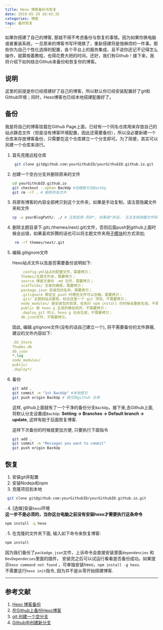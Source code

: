 ```yaml
---
title: Hexo 博客备份与恢复
date: 2019-05-29 10:43:35
categories: 博客
tags: 备份恢复
---
```

如果你搭建了自己的博客, 那就不得不考虑备份与恢复的事情。因为如果你换电脑或者重装系统，一旦原来的博客书写环境换了，重新搭建将是很麻烦的一件事。那些你为自己个性化选择的配置，各个平台上的服务集成，且不说你还记不记得怎么操作，就算按着教程，也得花费大把的时间。还好，我们有Github！接下来，我将介绍下如何结合Github来备份和恢复你的博客。  

## 说明

这里的前提是你已经搭建好了自己的博客，所以默认你已经安装配置好了git和Github环境；同时，Hexo博客也已经本地搭建配置好了。

## 备份  

我是将自己的博客挂载在Github Page上面，已经有一个同名仓库用来存放自己的站点静态文件（但是没有博客环境配置，因此还需要备份），所以没必要新建一个仓库来存放博客备份，只需要在这个仓库建立一个分支即可。为了简便，其实可以另建一个仓库来进行。

1. 首先克隆远程仓库

    ```bash
     git clone git@github.com:yourGithubID/yourGithubID.github.io.git
    ```

2. 创建一个空白分支并删除原来的文件  

     ```bash
     cd yourGithubID.github.io
     git checkout --ophan BackUp #创建新分支BackUp
     git rm -rf . # 删除所有文件
    ```

3. 将原有博客的内容全部拷贝到这个文件夹，如果是手动复制，请注意隐藏文件夹和文件  

    ```bash
    cp -a yourBlogPath/. ./ # 注意是用.而非*, 如果是*的话， 无法复制隐藏文件和文件夹
    ```

4. 删除主题目录下.git(./themes/next/.git)文件，否则后面push到github上面时候会出错，如果喜欢折腾的话也可以将主题文件夹用[子模块](https://git-scm.com/book/zh/v1/Git-%E5%B7%A5%E5%85%B7-%E5%AD%90%E6%A8%A1%E5%9D%97)的方式添加;

    ```bash
     rm -rf themes/next/.git
    ```

5. 编辑.gitignore文件  

    Hexo站点文件以及是否需要备份说明如下:

    ```yml
        _config.yml站点的配置文件，需要拷贝；
        themes/主题文件夹，需要拷贝；
        source 博客文章的 .md 文件，需要拷贝；
        scaffolds/ 文章的模板，需要拷贝；
        package.json 安装包的名称，需要拷贝；
        .gitignore 限定在 push 时哪些文件可以忽略，需要拷贝；
        .git/ 主题和站点都有，标志这是一个 git 项目，不需要拷贝；
        node_modules/ 是安装包的目录，在执行 npm install 的时候会重新生成，不需要拷贝；
        public 是 hexo g 生成的静态网页，不需要拷贝；
        .deploy_git 同上，hexo g 也会生成，不需要拷贝；
        db.json文件，不需要拷贝。
    ```

    因此, 编辑.gitignore文件(没有的话自己建立一个), 将不需要备份的文件屏蔽, 建议的文件内容如下:  

    ```yml
    .DS_Store
    Thumbs.db
    db.json
    *.log
    node_modules/
    public/
    .deploy*/
    ```

6. 备份

    ``` bash
    git add .
    git commit -m "1st BackUp" #本地提交
    git push origin BackUp # 提交到github 仓库
    ```

    这样, github上面就有了一个干净的备份分支`BackUp`。接下来,去Github上面, 将默认分支设置成`BackUp`: **Setting -> Branches -> Default branch -> update**, 这样有助于后面恢复博客.  

    这样下次备份的时候就更加方便, 只要执行下面指令

    ```bash
    git add .
    git commit -m "Messages you want to commit"
    git push origin BackUp
    ```

## 恢复  

1. 安装git并配置  
2. 安装Nodejs和npm
3. 克隆项目到本地

```bash
 git clone git@github.com:yourGithubID/yourGithubID.github.io.git
```

.
4. [选做]安装`hexo`环境  
**这一步不是必须的，当你这台电脑之前没有安装hexo才需要执行这条命令**  

```bash
npm install -g hexo  
```

.
5. 在克隆的文件夹下面, 输入如下命令来恢复博客:  

```bash
npm install
```

因为我们备份了`packadge.json`文件，上诉命令会直接安装里面`dependencies` 和`DevDependecies`里面的插件， 安装完之后可以试运行看看是否备份成功。如果提示`hexo command not found` ，可单独安装hexo，`npm install -g hexo`.  
不需要这行`hexo init`指令, 因为并不是从零开始搭建博客.

---

## 参考文献

1. [Hexo 博客备份](https://blog.itswincer.com/posts/7efd2818/)  
2. [在Github上备份Hexo博客](https://lrscy.github.io/2018/01/26/Hexo-Github-Backup/)  
3. [git 创建一个空分支](https://blog.csdn.net/zs634134578/article/details/9183705)
4. [Github中创建新分支](https://blog.csdn.net/top_code/article/details/51931916)
